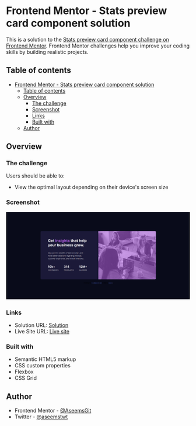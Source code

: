 # Frontend Mentor - Stats preview card component solution

This is a solution to the [Stats preview card component challenge on Frontend Mentor](https://www.frontendmentor.io/challenges/stats-preview-card-component-8JqbgoU62). Frontend Mentor challenges help you improve your coding skills by building realistic projects. 

## Table of contents

- [Frontend Mentor - Stats preview card component solution](#frontend-mentor---stats-preview-card-component-solution)
  - [Table of contents](#table-of-contents)
  - [Overview](#overview)
    - [The challenge](#the-challenge)
    - [Screenshot](#screenshot)
    - [Links](#links)
    - [Built with](#built-with)
  - [Author](#author)


## Overview

### The challenge

Users should be able to:

- View the optimal layout depending on their device's screen size

### Screenshot

![](/Screenshot.png)


### Links

- Solution URL: [Solution]([https://your-solution-url.com](https://www.frontendmentor.io/solutions/responsive-stats-preview-card-component-aX3qhlpmth))
- Live Site URL: [Live site](https://ephemeral-bubblegum-4f15ec.netlify.app/)

### Built with

- Semantic HTML5 markup
- CSS custom properties
- Flexbox
- CSS Grid

## Author
- Frontend Mentor - [@AseemsGit](https://www.frontendmentor.io/profile/AseemsGit)
- Twitter - [@aseemstwt](https://www.twitter.com/aseemstwt)

